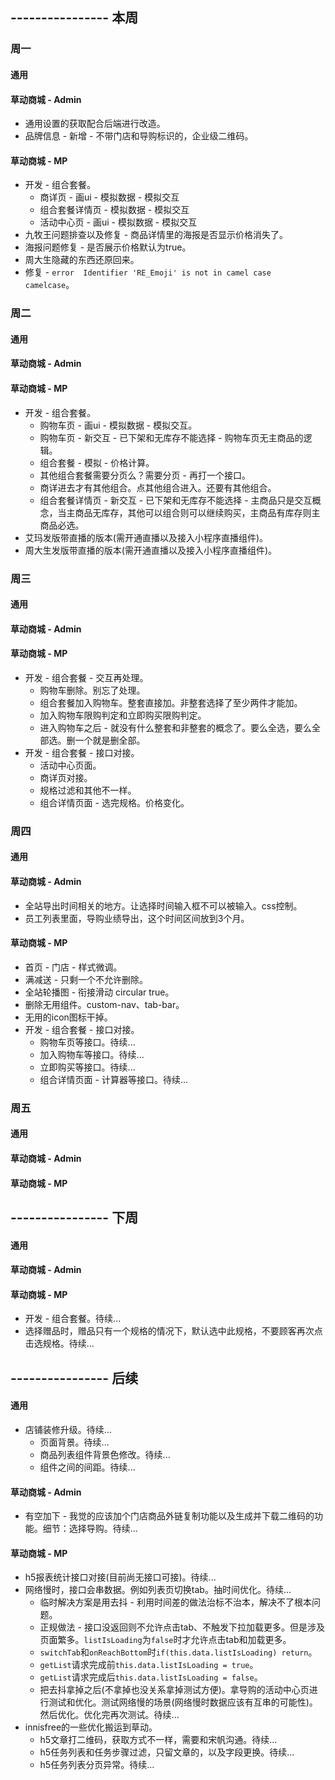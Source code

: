 ## ---------------- 本周

### 周一
#### 通用
#### 草动商城 - Admin
* 通用设置的获取配合后端进行改造。
* 品牌信息 - 新增 - 不带门店和导购标识的，企业级二维码。
#### 草动商城 - MP
* 开发 - 组合套餐。
  - 商详页 - 画ui - 模拟数据 - 模拟交互
  - 组合套餐详情页 - 模拟数据 - 模拟交互
  - 活动中心页 - 画ui - 模拟数据 - 模拟交互
* 九牧王问题排查以及修复 - 商品详情里的海报是否显示价格消失了。
* 海报问题修复 - 是否展示价格默认为true。
* 周大生隐藏的东西还原回来。
* 修复 - `error  Identifier 'RE_Emoji' is not in camel case  camelcase`。

### 周二
#### 通用
#### 草动商城 - Admin
#### 草动商城 - MP
* 开发 - 组合套餐。
  - 购物车页 - 画ui - 模拟数据 - 模拟交互。
  - 购物车页 - 新交互 - 已下架和无库存不能选择 - 购物车页无主商品的逻辑。
  - 组合套餐 - 模拟 - 价格计算。
  - 其他组合套餐需要分页么？需要分页 - 再打一个接口。
  - 商详进去才有其他组合。点其他组合进入。还要有其他组合。
  - 组合套餐详情页 - 新交互 - 已下架和无库存不能选择 - 主商品只是交互概念，当主商品无库存，其他可以组合则可以继续购买，主商品有库存则主商品必选。
* 艾玛发版带直播的版本(需开通直播以及接入小程序直播组件)。
* 周大生发版带直播的版本(需开通直播以及接入小程序直播组件)。

### 周三
#### 通用
#### 草动商城 - Admin
#### 草动商城 - MP
* 开发 - 组合套餐 - 交互再处理。
  - 购物车删除。别忘了处理。
  - 组合套餐加入购物车。整套直接加。非整套选择了至少两件才能加。
  - 加入购物车限购判定和立即购买限购判定。
  - 进入购物车之后 - 就没有什么整套和非整套的概念了。要么全选，要么全部选。删一个就是删全部。
* 开发 - 组合套餐 - 接口对接。
  - 活动中心页面。
  - 商详页对接。
  - 规格过滤和其他不一样。
  - 组合详情页面 - 选完规格。价格变化。

### 周四
#### 通用
#### 草动商城 - Admin
* 全站导出时间相关的地方。让选择时间输入框不可以被输入。css控制。
* 员工列表里面，导购业绩导出，这个时间区间放到3个月。
#### 草动商城 - MP
* 首页 - 门店 - 样式微调。
* 满减送 - 只剩一个不允许删除。
* 全站轮播图 - 衔接滑动 circular true。
* 删除无用组件。custom-nav、tab-bar。
* 无用的icon图标干掉。
* 开发 - 组合套餐 - 接口对接。
  - 购物车页等接口。待续...
  - 加入购物车等接口。待续...
  - 立即购买等接口。待续...
  - 组合详情页面 - 计算器等接口。待续...

### 周五
#### 通用
#### 草动商城 - Admin
#### 草动商城 - MP

## ---------------- 下周
#### 通用
#### 草动商城 - Admin
#### 草动商城 - MP
* 开发 - 组合套餐。待续...
* 选择赠品时，赠品只有一个规格的情况下，默认选中此规格，不要顾客再次点击选规格。待续...

## ---------------- 后续
#### 通用
* 店铺装修升级。待续...
  - 页面背景。待续...
  - 商品列表组件背景色修改。待续...
  - 组件之间的间距。待续...
#### 草动商城 - Admin
* 有空加下 - 我觉的应该加个门店商品外链复制功能以及生成并下载二维码的功能。细节：选择导购。待续...
#### 草动商城 - MP
* h5报表统计接口对接(目前尚无接口可接)。待续...
* 网络慢时，接口会串数据。例如列表页切换tab。抽时间优化。待续...
  - 临时解决方案是用去抖 - 利用时间差的做法治标不治本，解决不了根本问题。
  - 正规做法 - 接口没返回则不允许点击tab、不触发下拉加载更多。但是涉及页面繁多。`listIsLoading`为`false`时才允许点击tab和加载更多。
  - `switchTab`和`onReachBottom`时`if(this.data.listIsLoading) return`。
  - `getList`请求完成前`this.data.listIsLoading = true`。
  - `getList`请求完成后`this.data.listIsLoading = false`。
  - 把去抖拿掉之后(不拿掉也没关系拿掉测试方便)。拿导购的活动中心页进行测试和优化。测试网络慢的场景(网络慢时数据应该有互串的可能性)。然后优化。优化完再次测试。待续...
* innisfree的一些优化搬运到草动。
  - h5文章打二维码，获取方式不一样，需要和宋帆沟通。待续...
  - h5任务列表和任务步骤过滤，只留文章的，以及字段更换。待续...
  - h5任务列表分页异常。待续...
